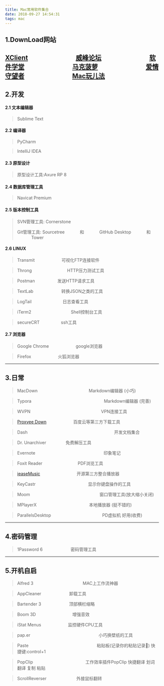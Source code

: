 ```yaml
---
title: Mac常用软件集合
date: 2018-09-27 14:54:31
tags: mac
---
```

 
## 1.DownLoad网站
 
[XClient](http://http://xclient.info)   &emsp;&emsp;&emsp;&emsp;&emsp;&emsp;&emsp;
[威峰论坛](https://bbs.feng.com/thread-htm-fid-68.html) &emsp;&emsp;&emsp;&emsp;&emsp;&emsp;&emsp;
[软件学堂](http://www.xue51.com/)
&emsp;&emsp;&emsp;&emsp;&emsp;&emsp;&emsp;
[马克菠萝](http://www.macbl.com/)
&emsp;&emsp;&emsp;&emsp;&emsp;&emsp;&emsp;
[爱情守望者](https://www.waitsun.com/)
&emsp;&emsp;&emsp;&emsp;&emsp;&emsp;&emsp;
[Mac玩儿法](https://www.waerfa.com/)
---

<!--more-->

## 2.开发
#### 2.1 文本编辑器
>Sublime Text

#### 2.2 编译器
>PyCharm  
 
>IntelliJ IDEA

#### 2.3 原型设计
>原型设计工具:Axure RP 8

#### 2.4 数据库管理工具
>Navicat Premium

#### 2.5 版本控制工具
>SVN管理工具: Cornerstone 
>
>Git管理工具:  Sourcetree  &emsp;&emsp;&emsp;
>和						&emsp;&emsp;&emsp;
> GitHub Desktop   &emsp;&emsp;&emsp;
> 和 					&emsp;&emsp;&emsp;
> Tower

#### 2.6 LINUX
>Transmit &emsp;&emsp;&emsp;&emsp;&emsp;&emsp;可视化FTP连接软件 
 
>Throng  &emsp;&emsp;&emsp;&emsp;&emsp;&emsp;&emsp;&emsp;HTTP压力测试工具  

>Postman &emsp;&emsp;&emsp;&emsp;&emsp;发送HTTP请求工具  

>TextLab &emsp;&emsp;&emsp;&emsp;&emsp;&emsp;   转换JSON之类的工具 
 
>LogTail &emsp;&emsp;&emsp;&emsp;&emsp;&emsp;&emsp;日志查看工具  

>iTerm2 &emsp;&emsp;&emsp;&emsp;&emsp;&emsp;&emsp;&emsp;&emsp;Shell控制台工具

>secureCRT&emsp;&emsp;&emsp;&emsp;&emsp;ssh工具

#### 2.7 浏览器
>Google Chrome &emsp;&emsp;&emsp;&emsp;&emsp;&emsp;google浏览器  
 
>Firefox &emsp;&emsp;&emsp;&emsp;&emsp;&emsp;火狐浏览器

---

## 3.日常
>MacDown&emsp;&emsp;&emsp;&emsp;&emsp;&emsp;&emsp;&emsp;&emsp;&emsp;&emsp;&emsp;Markdown编辑器 (小巧)

>Typora&emsp;&emsp;&emsp;&emsp;&emsp;&emsp;&emsp;&emsp;&emsp;&emsp;&emsp;&emsp;&emsp;&emsp;&emsp;&emsp;&emsp;Markdown编辑器 (完善)

>WVPN&emsp;&emsp;&emsp;&emsp;&emsp;&emsp;&emsp;&emsp; &emsp;&emsp; &emsp;&emsp;&emsp;&emsp;&emsp;&emsp;VPN连接工具  

>[Proxyee Down](https://github.com/proxyee-down-org/proxyee-down)&emsp;&emsp;&emsp;&emsp;&emsp;&emsp;  百度云等第三方下载工具  

>Dash&emsp;&emsp;&emsp;&emsp;&emsp;&emsp;&emsp;&emsp;&emsp;&emsp;&emsp;&emsp;&emsp;&emsp;&emsp;&emsp;&emsp;&emsp;&emsp;&emsp;     开发文档集合 
 
>Dr. Unarchiver  &emsp;&emsp;&emsp;&emsp;  免费解压工具  

>Evernote&emsp;&emsp;&emsp;&emsp;&emsp;&emsp;&emsp;&emsp;&emsp;&emsp;&emsp;&emsp;&emsp;&emsp;&emsp;&emsp;印象笔记  

>Foxit Reader&emsp;&emsp;&emsp;&emsp;&emsp;&emsp;&emsp;&emsp;   PDF浏览工具  
   
>[ieaseMusic](https://github.com/trazyn/ieaseMusic)  &emsp;&emsp;&emsp;&emsp;&emsp;&emsp;&emsp;&emsp; 开源第三方整合播放器  
 
>KeyCastr&emsp;&emsp;&emsp;&emsp;&emsp;&emsp;&emsp;&emsp;&emsp;&emsp;&emsp;&emsp;   显示你键盘操作的工具    

>Moom&emsp;&emsp;&emsp;&emsp;&emsp;&emsp;&emsp;&emsp;&emsp;&emsp;&emsp;&emsp;&emsp;&emsp;&emsp;&emsp;     窗口管理工具(放大缩小关闭)  

>MPlayerX&emsp;&emsp;&emsp;&emsp;&emsp;&emsp;&emsp;&emsp;&emsp;&emsp;&emsp;&emsp;  本地播放器 (挺不错的)

>ParallelsDesktop&emsp;&emsp;&emsp;&emsp;&emsp;&emsp;&emsp;&emsp;&emsp;&emsp;&emsp;&emsp;PD虚拟机 好用(收费)

---

## 4.密码管理
>1Password 6 &emsp;&emsp;&emsp;&emsp;&emsp;&emsp; 密码管理工具

---

## 5.开机自启 
>Alfred 3 &emsp;&emsp;&emsp;&emsp;&emsp;&emsp;&emsp;&emsp;&emsp;&emsp;&emsp;  MAC上工作流神器  
 
>AppCleaner &emsp;&emsp;&emsp;&emsp;&emsp;&emsp;  卸载工具  

>Bartender 3  &emsp;&emsp;&emsp;&emsp;&emsp;&emsp;  顶部横栏缩略  

>Boom 3D   &emsp;&emsp;&emsp;&emsp;&emsp;&emsp;&emsp;&emsp;     增强音效  

>iStat Menus&emsp;&emsp;&emsp;&emsp;&emsp;&emsp;    监控硬件CPU工具  
 
>pap.er&emsp;&emsp;&emsp;&emsp;&emsp;&emsp;&emsp;&emsp;&emsp;&emsp;&emsp;&emsp;&emsp;&emsp;&emsp;&emsp;小巧换壁纸的工具  

>Paste&emsp;&emsp;&emsp;&emsp;&emsp;&emsp;&emsp;&emsp;&emsp;&emsp;&emsp;&emsp;&emsp;&emsp;&emsp;&emsp;粘贴板(记录你的粘贴记录📝) 快捷键:control+1  
  
>PopClip&emsp;&emsp;&emsp;&emsp;&emsp;&emsp;&emsp;&emsp;&emsp;&emsp;&emsp;&emsp;  工作效率插件PopClip 快捷翻译 划词翻译 复制 粘贴  

>ScrollReverser&emsp;&emsp;&emsp;&emsp;&emsp;&emsp;&emsp;外接鼠标翻转

